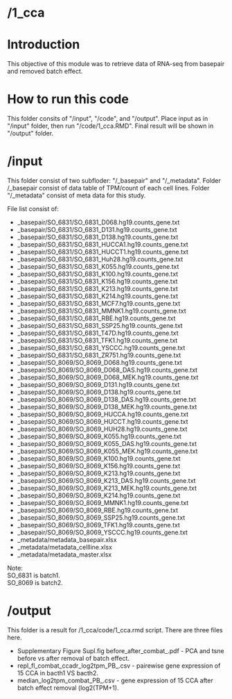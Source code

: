 # /1_cca
# Introduction
This objective of this module was to retrieve data of RNA-seq from basepair and removed batch effect. <br/>

# How to run this code
This folder consits of  "/input", "/code", and "/output". Place input as in "/input" folder, then run "/code/1_cca.RMD". Final result will be shown in "/output" folder.

# /input
This folder consist of two subfloder: "/_basepair" and "/_metadata". Folder /_basepair consist of data table of TPM/count of each cell lines. Folder "/_metadata" consist of meta data for this study.

File list consist of:
-	_basepair/SO_6831/SO_6831_D068.hg19.counts_gene.txt
-	_basepair/SO_6831/SO_6831_D131.hg19.counts_gene.txt
-	_basepair/SO_6831/SO_6831_D138.hg19.counts_gene.txt
-	_basepair/SO_6831/SO_6831_HUCCA1.hg19.counts_gene.txt
-	_basepair/SO_6831/SO_6831_HUCCT1.hg19.counts_gene.txt
-	_basepair/SO_6831/SO_6831_Huh28.hg19.counts_gene.txt
-	_basepair/SO_6831/SO_6831_K055.hg19.counts_gene.txt
-	_basepair/SO_6831/SO_6831_K100.hg19.counts_gene.txt
-	_basepair/SO_6831/SO_6831_K156.hg19.counts_gene.txt
-	_basepair/SO_6831/SO_6831_K213.hg19.counts_gene.txt
-	_basepair/SO_6831/SO_6831_K214.hg19.counts_gene.txt
-	_basepair/SO_6831/SO_6831_MCF7.hg19.counts_gene.txt
-	_basepair/SO_6831/SO_6831_MMNK1.hg19.counts_gene.txt
-	_basepair/SO_6831/SO_6831_RBE.hg19.counts_gene.txt
-	_basepair/SO_6831/SO_6831_SSP25.hg19.counts_gene.txt
-	_basepair/SO_6831/SO_6831_T47D.hg19.counts_gene.txt
-	_basepair/SO_6831/SO_6831_TFK1.hg19.counts_gene.txt
-	_basepair/SO_6831/SO_6831_YSCCC.hg19.counts_gene.txt
-	_basepair/SO_6831/SO_6831_ZR751.hg19.counts_gene.txt
-	_basepair/SO_8069/SO_8069_D068.hg19.counts_gene.txt
-	_basepair/SO_8069/SO_8069_D068_DAS.hg19.counts_gene.txt
-	_basepair/SO_8069/SO_8069_D068_MEK.hg19.counts_gene.txt
-	_basepair/SO_8069/SO_8069_D131.hg19.counts_gene.txt
-	_basepair/SO_8069/SO_8069_D138.hg19.counts_gene.txt
-	_basepair/SO_8069/SO_8069_D138_DAS.hg19.counts_gene.txt
-	_basepair/SO_8069/SO_8069_D138_MEK.hg19.counts_gene.txt
-	_basepair/SO_8069/SO_8069_HUCCA.hg19.counts_gene.txt
-	_basepair/SO_8069/SO_8069_HUCCT.hg19.counts_gene.txt
-	_basepair/SO_8069/SO_8069_HUH28.hg19.counts_gene.txt
-	_basepair/SO_8069/SO_8069_K055.hg19.counts_gene.txt
-	_basepair/SO_8069/SO_8069_K055_DAS.hg19.counts_gene.txt
-	_basepair/SO_8069/SO_8069_K055_MEK.hg19.counts_gene.txt
-	_basepair/SO_8069/SO_8069_K100.hg19.counts_gene.txt
-	_basepair/SO_8069/SO_8069_K156.hg19.counts_gene.txt
-	_basepair/SO_8069/SO_8069_K213.hg19.counts_gene.txt
-	_basepair/SO_8069/SO_8069_K213_DAS.hg19.counts_gene.txt
-	_basepair/SO_8069/SO_8069_K213_MEK.hg19.counts_gene.txt
-	_basepair/SO_8069/SO_8069_K214.hg19.counts_gene.txt
-	_basepair/SO_8069/SO_8069_MMNK1.hg19.counts_gene.txt
-	_basepair/SO_8069/SO_8069_RBE.hg19.counts_gene.txt
-	_basepair/SO_8069/SO_8069_SSP25.hg19.counts_gene.txt
-	_basepair/SO_8069/SO_8069_TFK1.hg19.counts_gene.txt
-	_basepair/SO_8069/SO_8069_YSCCC.hg19.counts_gene.txt
-	_metadata/metadata_basepair.xlsx
-	_metadata/metadata_cellline.xlsx
-	_metadata/metadata_master.xlsx

Note:<br/>
SO_6831 is batch1.<br/>
SO_8069 is batch2.<br/>

# /output
This folder is a result for /1_cca/code/1_cca.rmd script. There are three files here.<br/>
- Supplementary Figure Supl.fig before_after_combat_.pdf - PCA and tsne before vs after removal of batch effect.<br/>
- repl_fl_combat_ccadr_log2tpm_PB_.csv - pairewise gene expression of 15 CCA in bacth1 VS bacth2.<br/>
- median_log2tpm_combat_PB_.csv - gene expression of 15 CCA after batch effect removal (log2(TPM+1). <br/>
